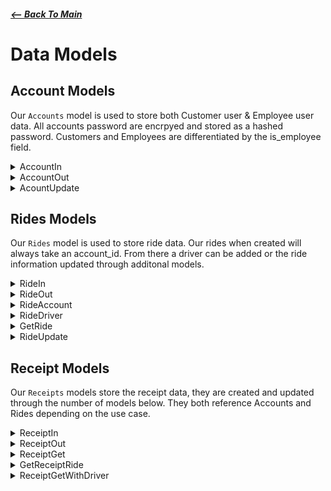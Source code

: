 ##### [<-- Back To Main](../README.md)

# Data Models

## Account Models

Our `Accounts` model is used to store both Customer user & Employee user data. All accounts password are encrpyed and stored as a hashed password. Customers and Employees are differentiated by the is_employee field. 

<details>
<summary>AccountIn</summary>
Base model used to send data to database for account creation

| name             | type   | unique | optional |
| ---------------- | ------ | ------ | -------- |
| username           | string | yes    | no   |
| password            |  string | no     | no   |
| first_name         | string | no     | no     |
| last_name           | string | no     | no  |
| email                 | string | yes    | no   |
| is_employee            | bool    | no     | no  |
| current_ride          | bool | no     | no       |
</details>

<details>
<summary> AccountOut</summary>
Base model used for data returned from the database

| name             | type   | unique | optional |
| ---------------- | ------ | ------ | -------- |
| username           | string | yes    | no   |
| hash_password      |  string | no     | no   |
| first_name         | string | no     | no     |
| last_name           | string | no     | no  |
| email                 | string | yes    | no   |
| is_employee            | bool    | no     | no  |
| current_ride          | bool | no     | no       |
</details>

<details>
<summary>AcountUpdate</summary>
Model used to update account parameters. Creating a ride will leverage this model to update customer user current_ride to true which will prevent customers from creating another ride. Cancelling a ride or completing a ride will leverage this model to update customer user current_ride to false which allows customer to request another ride.

| name             | type   | unique | optional |
| ---------------- | ------ | ------ | -------- |
| username           | string | yes    | yes  |
| password          |  string | no     | yes   |
| first_name         | string | no     | yes     |
| last_name           | string | no     | yes  |
| email                 | string | yes    | yes   |
| is_employee            | bool    | no     | yes  |
| current_ride          | bool | no     | yes |
</details>
</p>


## Rides Models

Our `Rides` model is used to store ride data. Our rides when created will always take an account_id. From there a driver can be added or the ride information updated through additonal models. 

<details>
<summary>RideIn</summary>
Base ride model for inputting data into database.

| name    | type                        | unique | optional |
| ------- | --------------------------- | ------ | -------- |
| account_id    | int : reference to Accounts | no | no |
| is_roundttrip | bool                  | no  | yes  |
| roundtrip_date | datetime             | no | yes |
| start_location | string               | no | no |
| end_location | string                  | no | no |
| vehicle_info | string                  | no | no |
| comments | string                     | no | yes |
</details>

<details>
<summary>RideOut</summary>
Base ride model for returing data from the database.

| name    | type                        | unique | optional |
| ------- | --------------------------- | ------ | -------- |
| account_id    | int : reference to Accounts | no | no |
| is_roundttrip | bool                  | no  | yes  |
| roundtrip_date | datetime             | no | yes |
| start_location | string               | no | no |
| end_location | string                  | no | no |
| ride_status | string                   | no | no |
| datetime | str                    | no | no |
| vehicle_info | string                  | no | no |
| comments | string                     | no | yes |
| driver_id | int : reference to Account   | no | yes |
</details>

<details>
<summary>RideAccount</summary>
Base Account model used to join in rides

| name    | type                        | unique | optional |
| ------- | --------------------------- | ------ | -------- |
| username | string | yes | no |
| first_name | string | no | no |
| last_name | string | no | no |
| email | string | no | no |
| current_ride | bool | no | no |
</details>

<details>
<summary>RideDriver</summary>
Base Driver model for use in rides

| name    | type                        | unique | optional |
| ------- | --------------------------- | ------ | -------- |
| username | string | yes | no |
| first_name | string | no | no |
| last_name | string | no | no |
| email | string | yes | no |
| current_ride | bool | no | no |
</details>

<details>
<summary>GetRide</summary>
Ride model used to get more detailed information with database joins. Driver references information from RideDriver.

| name    | type                        | unique | optional |
| ------- | --------------------------- | ------ | -------- |
| id | int                         | yes  | no  |
| account | reference to RideAccount  | no  | no  |
| is_roundttrip | bool                  | no  | yes  |
| roundtrip_date | datetime             | no | yes |
| start_location | string               | no | no |
| end_location | string                  | no | no |
| ride_status | string                   | no | no |
| datetime | string                  | no | no |
| vehicle_info | string                  | no | no |
| comments | string                     | no | yes |
| driver | reference to RideDriver   | no | yes |
</details>

<details>
<summary>RideUpdate</summary>
Model used to send a request to update ride information. Refrences driver_id from Rides model.

| name    | type                        | unique | optional |
| ------- | --------------------------- | ------ | -------- |
| is_roundttrip | bool                  | no  | yes  |
| roundtrip_date | datetime             | no | yes |
| start_location | string               | no | yes |
| end_location | string                  | no | yes |
| ride_status | string                   | no | yes |
| datetime | string                    | no | yes |
| vehicle_info | string                  | no | yes |
| comments | string                     | no | yes |
| driver_id | int : reference to Rides   | no | yes |
</details>


## Receipt Models

Our `Receipts` models store the receipt data, they are created and updated through the number of models below. They both reference Accounts and Rides depending on the use case.

<details>
<summary>ReceiptIn</summary>
Model used to send a request to the database. Refrences driver_id from Rides model.

| name     | type                     | unique | optional |
| -------- | ------------------------ | ------ | -------- |
| is_roundttrip | bool                  | no  | yes  |
| roundtrip_date | datetime             | no | yes |
| start_location | string               | no | no |
| end_location | string                  | no | no |
| ride_status | string                   | no | no |
| datetime | datetime                    | no | no |
| vehicle_info | string                  | no | no |
| comments | string                     | no | yes |
| driver_id | int : reference to Rides   | no | yes |
</details>

<details>
<summary>ReceiptOut</summary>
Base model for data we get from database. References from Rides and Accounts models.

| name     | type                     | unique | optional |
| -------- | ------------------------ | ------ | -------- |
| id        | int                     | yes     | no       |
| ride_id   | int : reference to Rides  | yes     | no    |
| account_id | int : reference to Accounts | no  | no    |
| total     | float                  | no     | no     |
</details>

<details>
<summary>ReceiptGet</summary>
Model used to get account and ride information with join requests to database.

| name     | type                     | unique | optional |
| -------- | ------------------------ | ------ | -------- |
| id        | int                     | yes     | no       |
| ride   | reference to RideOut  | yes     | no    |
| account | reference to RideAccount | no  | no    |
| total     | float                  | no     | no     |
</details>

<details>
<summary>GetReceiptRide</summary>
Model used to get account and ride information from database. This model references from Rides, Accounts, datetime, and RideDriver models.

| name     | type                     | unique | optional |
| -------- | ------------------------ | ------ | -------- |
| id        | int                     | yes     | no       |
| ride_id   | int : reference to Rides  | yes     | no    |
| account_id | int : reference to Accounts | no  | no    |
| roundtrip_date | int : reference to datetime | no | no    |
| is_roundtrip | bool                | no  | no    |
| start_location | string           | no      | no      |
| end_location | string           | no      | yes      |
| ride_status | string           | no      | no      |
| datetime | string           | no      | no      |
| vehicle_info | string           | yes      | yes      |
| comments | string           | no      | yes     |
| driver | reference to RideDriver   | no      | no      |
</details>

<details>
<summary>ReceiptGetWithDriver</summary>
Model used to get account and ride information with join requests to database. Returns driver information as well.

| name     | type                     | unique | optional |
| -------- | ------------------------ | ------ | -------- |
| id        | int                     | yes     | no       |
| ride   | reference to GetReceiptRide  | yes     | no    |
| account_id | reference to RideAccount | no  | no    |
| total     | float                  | no     | no     |
</details>
